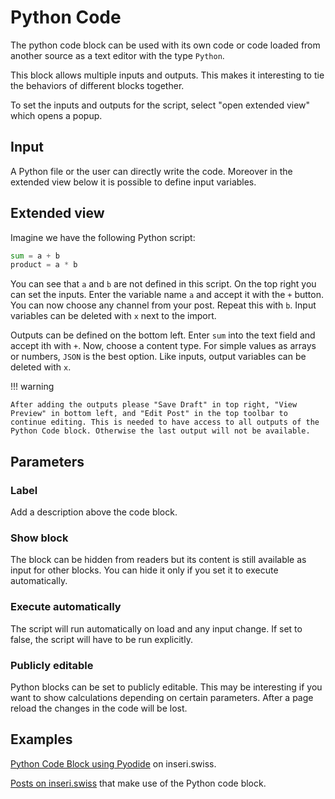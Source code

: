# Python Code

The python code block can be used with its own code or code loaded from another source as a text editor with the type `Python`.

This block allows multiple inputs and outputs. This makes it interesting to tie the behaviors of different blocks together.

To set the inputs and outputs for the script, select "open extended view" which opens a popup.

## Input

A Python file or the user can directly write the code.
Moreover in the extended view below it is possible to define input variables.

## Extended view

Imagine we have the following Python script:

```python
sum = a + b
product = a * b
```

You can see that `a` and `b` are not defined in this script.
On the top right you can set the inputs. Enter the variable name `a` and accept it with the `+` button. You can now choose any channel from your post. Repeat this with `b`. Input variables can be deleted with `x` next to the import.

Outputs can be defined on the bottom left. Enter `sum` into the text field and accept ith with `+`. Now, choose a content type. For simple values as arrays or numbers, `JSON` is the best option.
Like inputs, output variables can be deleted with `x`.

!!! warning

    After adding the outputs please "Save Draft" in top right, "View Preview" in bottom left, and "Edit Post" in the top toolbar to continue editing. This is needed to have access to all outputs of the Python Code block. Otherwise the last output will not be available.

## Parameters

### Label

Add a description above the code block.

### Show block

The block can be hidden from readers but its content is still available as input for other blocks. You can hide it only if you set it to execute automatically.

### Execute automatically

The script will run automatically on load and any input change. If set to false, the script will have to be run explicitly.

### Publicly editable

Python blocks can be set to publicly editable. This may be interesting if you want to show calculations depending on certain parameters.
After a page reload the changes in the code will be lost.

## Examples

[Python Code Block using Pyodide](https://inseri.swiss/2023/02/python-code-block-using-pyodide/) on inseri.swiss.

[Posts on inseri.swiss](https://inseri.swiss/tag/python-code/) that make use of the Python code block.
